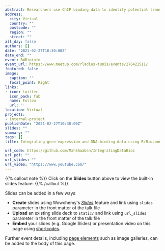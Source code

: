 ```yaml
---
abstract: Researchers use ChIP binding data to identify potential transcription factor binding sites. They use gene expression data from sequencing or microarrays to quantify the effect of the factor over-expression or knockdown on its targets. The integration of the binding and expression data therefore can be used to improve the understanding of a transcription factor function. In this workshop, I present a complete workflow for integrating the gene expression (microarray/RNA-seq) and DNA-binding data (ChIP-seq) to predict the combined function of two transcription factors using R/Bioconductor. The example we will be using in the workshop is from real datasets of two functionally and evolutionary-related transcription factors YY1 and YY2 in HeLa cells. We will try to identify the factor-specific and the shared targets of the factors in this particular cell line. Then we will use a technique to find out the aggregate functions of the factors on their individual (inducer or repressor) and common targets (cooperative or competitive).
address:
  city: Virtual
  country: ""
  postcode: ""
  region: ""
  street: ""
all_day: false
authors: []
date: "2021-02-27T10:30:00Z"
date_end: ""
event: R4Bioinfo
event_url: https://www.meetup.com/rladies-tunis/events/276421511/
featured: false
image:
  caption: ""
  focal_point: Right
links:
- icon: twitter
  icon_pack: fab
  name: Follow
  url: ''
location: Virtual
projects:
- internal-project
publishDate: "2021-02-27T10:30:00Z"
slides: ""
summary: ""
tags: []
title: Integrating gene expression and DNA-binding data using R/Bioconductor

url_code: https://github.com/MahShaaban/IntegratingDataBioc
url_pdf: ""
url_slides: ""
url_video: "https://www.youtube.com/"
---
```


{{% callout note %}}
Click on the **Slides** button above to view the built-in slides feature.
{{% /callout %}}

Slides can be added in a few ways:

- **Create** slides using Wowchemy's [*Slides*](https://wowchemy.com/docs/managing-content/#create-slides) feature and link using `slides` parameter in the front matter of the talk file
- **Upload** an existing slide deck to `static/` and link using `url_slides` parameter in the front matter of the talk file
- **Embed** your slides (e.g. Google Slides) or presentation video on this page using [shortcodes](https://wowchemy.com/docs/writing-markdown-latex/).

Further event details, including [page elements](https://wowchemy.com/docs/writing-markdown-latex/) such as image galleries, can be added to the body of this page.
